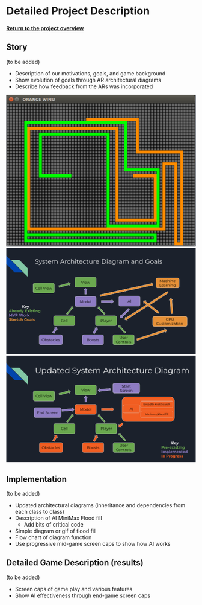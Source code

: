 # Detailed Project Description
#### [Return to the project overview](index.md)
## Story
(to be added)
* Description of our motivations, goals, and game background
* Show evolution of goals through AR architectural diagrams
* Describe how feedback from the ARs was incorporated

![Screenshot of existing two-player Tron Lightbikes Game ](imgs/Existing_game.png)
![Initial System Architecture Diagram](imgs/Initial_Arch_Diagram.png)
![Updated System Architecture Diagram for AR2](imgs/Updated_Arch_Diag.png)


## Implementation
(to be added)
* Updated architectural diagrams (inheritance and dependencies from each class to class)
* Description of AI MiniMax Flood fill
  * Add bits of critical code
* Simple diagram or gif of flood fill
* Flow chart of diagram function
* Use progressive mid-game screen caps to show how AI works


## Detailed Game Description (results)
(to be added)
* Screen caps of game play and various features
* Show AI effectiveness through end-game screen caps
